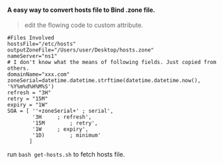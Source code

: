 #### A easy way to convert hosts file to Bind .zone file.


> edit the flowing code to custom attribute.
```
#Files Involved
hostsFile="/etc/hosts"
outputZoneFile="/Users/user/Desktop/hosts.zone"
nameServer="ns1"
# I don't know what the means of following fields. Just copied from others.
domainName="xxx.com"
zoneSerial=datetime.datetime.strftime(datetime.datetime.now(), '%Y%m%d%H%M%S')
refresh = "3H"
retry = "15M"
expiry = "1W"
SOA = [ ''+zoneSerial+'	; serial',
        '3H		; refresh',
        '15M		; retry',
        '1W		; expiry',
        '1D)		; minimum'
       ]
```

run `bash get-hosts.sh` to fetch hosts file.
